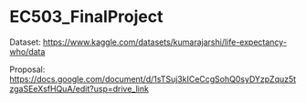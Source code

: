 # EC503_FinalProject

Dataset: https://www.kaggle.com/datasets/kumarajarshi/life-expectancy-who/data

Proposal: https://docs.google.com/document/d/1sTSuj3kICeCcgSohQ0syDYzpZquz5tzgaSEeXsfHQuA/edit?usp=drive_link
